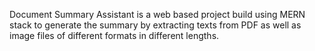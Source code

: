 Document Summary Assistant is a web based project build using MERN stack to generate the summary by extracting texts from PDF as well as image files of different formats in different lengths.

